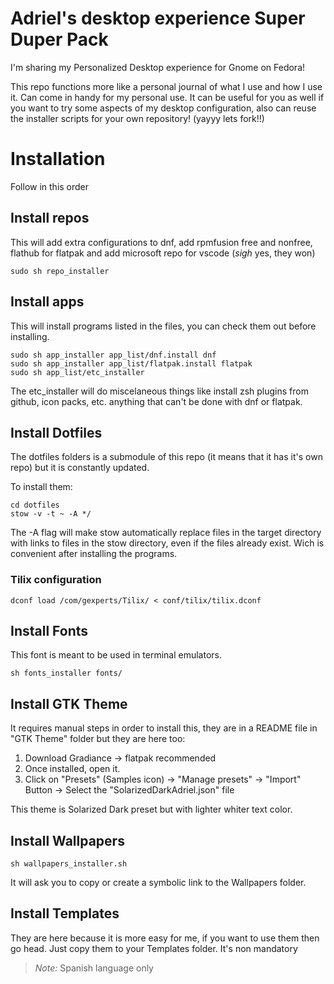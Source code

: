 # Adriel's desktop experience Super Duper Pack
I'm sharing my Personalized Desktop experience for Gnome on Fedora!

This repo functions more like a personal journal of what I use and how I use it. Can come in handy for my personal use.
It can be useful for you as well if you want to try some aspects of my desktop configuration, also can reuse the installer scripts for your own repository! (yayyy lets fork!!)

# Installation

Follow in this order

## Install repos

This will add extra configurations to dnf, add rpmfusion free and nonfree, flathub for flatpak and add microsoft repo for vscode (*sigh* yes, they won)

```
sudo sh repo_installer
```

## Install apps

This will install programs listed in the files, you can check them out before installing.

```
sudo sh app_installer app_list/dnf.install dnf  
sudo sh app_installer app_list/flatpak.install flatpak
sudo sh app_list/etc_installer 
```
The etc_installer will do miscelaneous things like install zsh plugins from github, icon packs, etc. anything that can't be done with dnf or flatpak.

## Install Dotfiles 

The dotfiles folders is a submodule of this repo (it means that it has it's own repo) but it is constantly updated.

To install them:
```
cd dotfiles
stow -v -t ~ -A */
```
The -A flag will make stow automatically replace files in the target directory with links to files in the stow directory, even if the files already exist. Wich is convenient after installing the programs.

### Tilix configuration

```
dconf load /com/gexperts/Tilix/ < conf/tilix/tilix.dconf
```

## Install Fonts

This font is meant to be used in terminal emulators.

```
sh fonts_installer fonts/
```

## Install GTK Theme

It requires manual steps in order to install this, they are in a README file in "GTK Theme" folder but they are here too:

1. Download Gradiance -> flatpak recommended
2. Once installed, open it.
3. Click on "Presets" (Samples icon) -> "Manage presets" -> "Import" Button -> Select the "SolarizedDarkAdriel.json" file

This theme is Solarized Dark preset but with lighter whiter text color.

## Install Wallpapers

```
sh wallpapers_installer.sh 
```
It will ask you to copy or create a symbolic link to the Wallpapers folder.

## Install Templates

They are here because it is more easy for me, if you want to use them then go head. Just copy them to your Templates folder. It's non mandatory

> *Note:* Spanish language only

